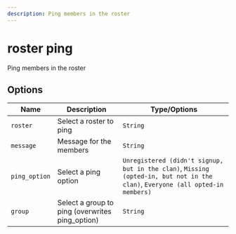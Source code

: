 ```yaml
---
description: Ping members in the roster
---
```


# roster ping

Ping members in the roster

## Options

| Name | Description | Type/Options |
|------|-------------|--------------|
| `roster` | Select a roster to ping | `String` |
| `message` | Message for the members | `String` |
| `ping_option` | Select a ping option | `Unregistered (didn't signup, but in the clan)`, `Missing (opted-in, but not in the clan)`, `Everyone (all opted-in members)` |
| `group` | Select a group to ping (overwrites ping_option) | `String` |

